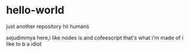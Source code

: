 # hello-world
just another repository
hii humans

sejudimmya here,i like nodes is and cofeescript that's what i'm made of
i like to b a idiot
